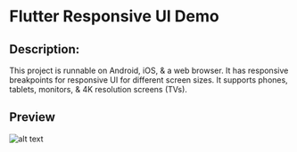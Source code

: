 # Flutter Responsive UI Demo

## Description:
This project is runnable on Android, iOS, & a web browser. It has responsive breakpoints for responsive UI for different screen sizes. It supports phones, tablets, monitors, & 4K resolution screens (TVs).

## Preview
![alt text](https://i.postimg.cc/zBz1DH4s/Screenshot-1.png "img")
